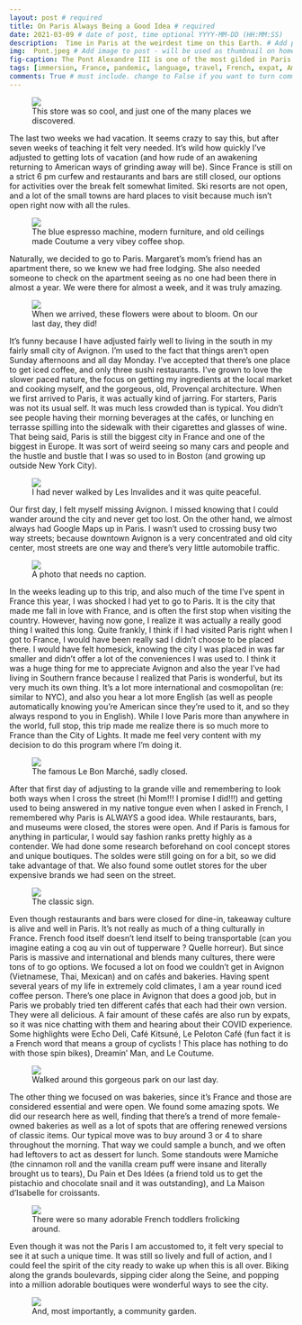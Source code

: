 ```yaml
---
layout: post # required
title: On Paris Always Being a Good Idea # required
date: 2021-03-09 # date of post, time optional YYYY-MM-DD (HH:MM:SS)
description:  Time in Paris at the weirdest time on this Earth. # Add post description for homepage - required
img:  Pont.jpeg # Add image to post - will be used as thumbnail on home and cover image for post (optional) MUST BE IN /img FOLDER.
fig-caption: The Pont Alexandre III is one of the most gilded in Paris, which is probably why it's my favorite. # caption for img (optional)
tags: [immersion, France, pandemic, language, travel, French, expat, America, Paris] # add tags within brackets separated by a commma (optional)
comments: True # must include. change to False if you want to turn comments off for a post
---
```


<figure class="post-img block">
  <a href="/assets/img/posts/2021-03-09/Conran shop.jpeg">
    <img src="/assets/img/posts/2021-02-20/Conran shop.jpeg">
  </a>
  <figcaption>This store was so cool, and just one of the many places we discovered.</figcaption>
</figure>

The last two weeks we had vacation. It seems crazy to say this, but after seven weeks of teaching it felt very needed. It’s wild how quickly I’ve adjusted to getting lots of vacation (and how rude of an awakening returning to American ways of grinding away will be). Since France is still on a strict 6 pm curfew and restaurants and bars are still closed, our options for activities over the break felt somewhat limited. Ski resorts are not open, and a lot of the small towns are hard places to visit because much isn’t open right now with all the rules.

<figure class="post-img block">
  <a href="/assets/img/posts/2021-03-09/Coutume.jpeg">
    <img src="/assets/img/posts/2021-02-20/Coutume.jpeg">
  </a>
  <figcaption>The blue espresso machine, modern furniture, and old ceilings made Coutume a very vibey coffee shop.</figcaption>
</figure>

Naturally, we decided to go to Paris. Margaret’s mom’s friend has an apartment there, so we knew we had free lodging. She also needed someone to check on the apartment seeing as no one had been there in almost a year. We were there for almost a week, and it was truly amazing.

<figure class="post-img block">
  <a href="/assets/img/posts/2021-03-09/Fleuri.jpeg">
    <img src="/assets/img/posts/2021-02-20/Fleuri.jpeg">
  </a>
  <figcaption>When we arrived, these flowers were about to bloom. On our last day, they did!</figcaption>
</figure>

It’s funny because I have adjusted fairly well to living in the south in my fairly small city of Avignon. I’m used to the fact that things aren’t open Sunday afternoons and all day Monday. I’ve accepted that there’s one place to get iced coffee, and only three sushi restaurants. I’ve grown to love the slower paced nature, the focus on getting my ingredients at the local market and cooking myself, and the gorgeous, old, Provençal architecture. When we first arrived to Paris, it was actually kind of jarring. For starters, Paris was not its usual self. It was much less crowded than is typical. You didn’t see people having their morning beverages at the cafés, or lunching en terrasse spilling into the sidewalk with their cigarettes and glasses of wine. That being said, Paris is still the biggest city in France and one of the biggest in Europe. It was sort of weird seeing so many cars and people and the hustle and bustle that I was so used to in Boston (and growing up outside New York City).

<figure class="post-img block">
  <a href="/assets/img/posts/2021-03-09/Invalides.jpeg">
    <img src="/assets/img/posts/2021-02-20/Invalides.jpeg">
  </a>
  <figcaption>I had never walked by Les Invalides and it was quite peaceful.</figcaption>
</figure>

Our first day, I felt myself missing Avignon. I missed knowing that I could wander around the city and never get too lost. On the other hand, we almost always had Google Maps up in Paris. I wasn’t used to crossing busy two way streets; because downtown Avignon is a very concentrated and old city center, most streets are one way and there’s very little automobile traffic.

<figure class="post-img block">
  <a href="/assets/img/posts/2021-03-09/La Tour.jpeg">
    <img src="/assets/img/posts/2021-02-20/La Tour.jpeg">
  </a>
  <figcaption>A photo that needs no caption.</figcaption>
</figure>

In the weeks leading up to this trip, and also much of the time I’ve spent in France this year, I was shocked I had yet to go to Paris. It is the city that made me fall in love with France, and is often the first stop when visiting the country. However, having now gone, I realize it was actually a really good thing I waited this long. Quite frankly, I think if I had visited Paris right when I got to France, I would have been really sad I didn’t choose to be placed there. I would have felt homesick, knowing the city I was placed in was far smaller and didn’t offer a lot of the conveniences I was used to. I think it was a huge thing for me to appreciate Avignon and also the year I’ve had living in Southern france because I realized that Paris is wonderful, but its very much its own thing. It’s a lot more international and cosmopolitan (re: similar to NYC), and also you hear a lot more English (as well as people automatically knowing you’re American since they’re used to it, and so they always respond to you in English). While I love Paris more than anywhere in the world, full stop, this trip made me realize there is so much more to France than the City of Lights. It made me feel very content with my decision to do this program where I’m doing it.

<figure class="post-img block">
  <a href="/assets/img/posts/2021-03-09/Le bon marche.jpeg">
    <img src="/assets/img/posts/2021-02-20/Le bon marche.jpeg">
  </a>
  <figcaption>The famous Le Bon Marché, sadly closed.</figcaption>
</figure>

After that first day of adjusting to la grande ville and remembering to look both ways when I cross the street (hi Mom!!! I promise I did!!!) and getting used to being answered in my native tongue even when I asked in French, I remembered why Paris is ALWAYS a good idea. While restaurants, bars, and museums were closed, the stores were open. And if Paris is famous for anything in particular, I would say fashion ranks pretty highly as a contender. We had done some research beforehand on cool concept stores and unique boutiques. The soldes were still going on for a bit, so we did take advantage of that. We also found some outlet stores for the uber expensive brands we had seen on the street.

<figure class="post-img block">
  <a href="/assets/img/posts/2021-03-09/Le celebre.jpeg">
    <img src="/assets/img/posts/2021-02-20/Le celebre.jpeg">
  </a>
  <figcaption>The classic sign.</figcaption>
</figure>

Even though restaurants and bars were closed for dine-in, takeaway culture is alive and well in Paris. It’s not really as much of a thing culturally in France. French food itself doesn’t lend itself to being transportable (can you imagine eating a coq au vin out of tupperware ? Quelle horreur). But since Paris is massive and international and blends many cultures, there were tons of to go options. We focused a lot on food we couldn’t get in Avignon (Vietnamese, Thai, Mexican) and on cafés and bakeries. Having spent several years of my life in extremely cold climates, I am a year round iced coffee person. There’s one place in Avignon that does a good job, but in Paris we probably tried ten different cafés that each had their own version. They were all delicious. A fair amount of these cafés are also run by expats, so it was nice chatting with them and hearing about their COVID experience. Some highlights were Echo Deli, Café Kitsuné, Le Peloton Café (fun fact it is a French word that means a group of cyclists ! This place has nothing to do with those spin bikes), Dreamin’ Man, and Le Coutume.

<figure class="post-img block">
  <a href="/assets/img/posts/2021-03-09/Parc a Paris.jpeg">
    <img src="/assets/img/posts/2021-02-20/Parc a Paris.jpeg">
  </a>
  <figcaption>Walked around this gorgeous park on our last day.</figcaption>
</figure>

The other thing we focused on was bakeries, since it’s France and those are considered essential and were open. We found some amazing spots. We did our research here as well, finding that there’s a trend of more female-owned bakeries as well as a lot of spots that are offering renewed versions of classic items. Our typical move was to buy around 3 or 4 to share throughout the morning. That way we could sample a bunch, and we often had leftovers to act as dessert for lunch. Some standouts were Mamiche (the cinnamon roll and the vanilla cream puff were insane and literally brought us to tears), Du Pain et Des Idées (a friend told us to get the pistachio and chocolate snail and it was outstanding), and La Maison d’Isabelle for croissants.

<figure class="post-img block">
  <a href="/assets/img/posts/2021-03-09/Parc encore.jpeg">
    <img src="/assets/img/posts/2021-02-20/Parc encore.jpeg">
  </a>
  <figcaption>There were so many adorable French toddlers frolicking around.</figcaption>
</figure>

Even though it was not the Paris I am accustomed to, it felt very special to see it at such a unique time. It was still so lively and full of action, and I could feel the spirit of the city ready to wake up when this is all over. Biking along the grands boulevards, sipping cider along the Seine, and popping into a million adorable boutiques were wonderful ways to see the city.

<figure class="post-img block">
  <a href="/assets/img/posts/2021-03-09/Parc trois.jpeg">
    <img src="/assets/img/posts/2021-02-20/Parc trois.jpeg">
  </a>
  <figcaption>And, most importantly, a community garden.</figcaption>
</figure>
